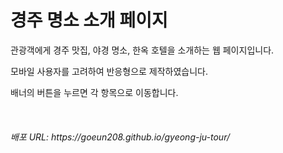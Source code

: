 <h1>경주 명소 소개 페이지</h1>
<p>관광객에게 경주 맛집, 야경 명소, 한옥 호텔을 소개하는 웹 페이지입니다.</p> 
<p>모바일 사용자를 고려하여 반응형으로 제작하였습니다.</p>
<p>배너의 버튼을 누르면 각 항목으로 이동합니다.</p>
<br>
<h6> 배포 URL: https://goeun208.github.io/gyeong-ju-tour/</h6>

 

